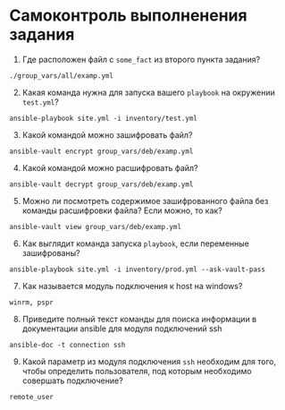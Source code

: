 # Самоконтроль выполненения задания

1. Где расположен файл с `some_fact` из второго пункта задания?

```
./group_vars/all/examp.yml
```

2. Какая команда нужна для запуска вашего `playbook` на окружении `test.yml`?

```
ansible-playbook site.yml -i inventory/test.yml  
```

3. Какой командой можно зашифровать файл?

```
ansible-vault encrypt group_vars/deb/examp.yml
```

4. Какой командой можно расшифровать файл?

```
ansible-vault decrypt group_vars/deb/examp.yml
```

5. Можно ли посмотреть содержимое зашифрованного файла без команды расшифровки файла? Если можно, то как?

```
ansible-vault view group_vars/deb/examp.yml
```

6. Как выглядит команда запуска `playbook`, если переменные зашифрованы?

```
ansible-playbook site.yml -i inventory/prod.yml --ask-vault-pass
```

7. Как называется модуль подключения к host на windows?

```
winrm, pspr
```

8. Приведите полный текст команды для поиска информации в документации ansible для модуля подключений ssh

```
ansible-doc -t connection ssh
```

9. Какой параметр из модуля подключения `ssh` необходим для того, чтобы определить пользователя, под которым необходимо совершать подключение?

```
remote_user
```